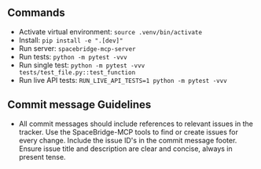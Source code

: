 ## Commands
- Activate virtual environment: `source .venv/bin/activate`
- Install: `pip install -e ".[dev]"`
- Run server: `spacebridge-mcp-server`
- Run tests: `python -m pytest -vvv`
- Run single test: `python -m pytest -vvv tests/test_file.py::test_function`
- Run live API tests: `RUN_LIVE_API_TESTS=1 python -m pytest -vvv`


## Commit message Guidelines

- All commit messages should include references to relevant issues in the tracker. Use the SpaceBridge-MCP tools to find or create issues for every change. Include the issue ID's in the commit message footer. Ensure issue title and description are clear and concise, always in present tense.
